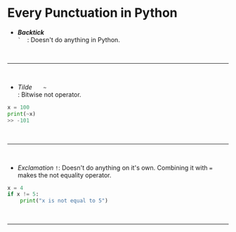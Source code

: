 # Every Punctuation in Python

- **_Backtick_** <code style="white-space: pre;"> `&nbsp; </code>: Doesn't do anything in Python.

<br>

---

<br>

- _*Tilde*_ <code style="white-space: pre;"> &nbsp;&nbsp;~&nbsp;&nbsp; </code>: Bitwise not operator.

```python
x = 100
print(~x)
>> -101
```

<br>

---

<br>

- _*Exclamation*_ `!`: Doesn't do anything on it's own. Combining it with `=` makes the not equality operator.

```python
x = 4
if x != 5:
    print("x is not equal to 5")
```

<br>

---

<br>
